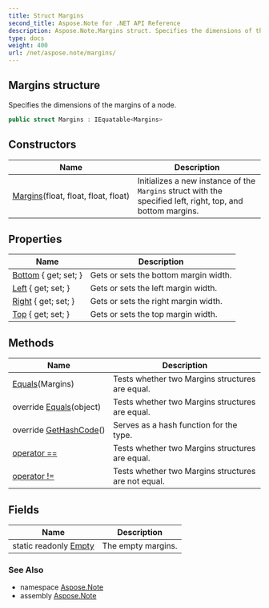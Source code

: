 ```yaml
---
title: Struct Margins
second_title: Aspose.Note for .NET API Reference
description: Aspose.Note.Margins struct. Specifies the dimensions of the margins of a node
type: docs
weight: 400
url: /net/aspose.note/margins/
---
```

## Margins structure

Specifies the dimensions of the margins of a node.

```csharp
public struct Margins : IEquatable<Margins>
```

## Constructors

| Name | Description |
| --- | --- |
| [Margins](margins/)(float, float, float, float) | Initializes a new instance of the `Margins` struct with the specified left, right, top, and bottom margins. |

## Properties

| Name | Description |
| --- | --- |
| [Bottom](../../aspose.note/margins/bottom/) { get; set; } | Gets or sets the bottom margin width. |
| [Left](../../aspose.note/margins/left/) { get; set; } | Gets or sets the left margin width. |
| [Right](../../aspose.note/margins/right/) { get; set; } | Gets or sets the right margin width. |
| [Top](../../aspose.note/margins/top/) { get; set; } | Gets or sets the top margin width. |

## Methods

| Name | Description |
| --- | --- |
| [Equals](../../aspose.note/margins/equals/#equals)(Margins) | Tests whether two Margins structures are equal. |
| override [Equals](../../aspose.note/margins/equals/#equals_1)(object) | Tests whether two Margins structures are equal. |
| override [GetHashCode](../../aspose.note/margins/gethashcode/)() | Serves as a hash function for the type. |
| [operator ==](../../aspose.note/margins/op_equality/) | Tests whether two Margins structures are equal. |
| [operator !=](../../aspose.note/margins/op_inequality/) | Tests whether two Margins structures are not equal. |

## Fields

| Name | Description |
| --- | --- |
| static readonly [Empty](../../aspose.note/margins/empty/) | The empty margins. |

### See Also

* namespace [Aspose.Note](../../aspose.note/)
* assembly [Aspose.Note](../../)



